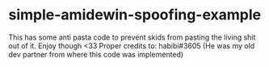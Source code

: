 # simple-amidewin-spoofing-example
This has some anti pasta code to prevent skids from pasting the living shit out of it. Enjoy though <33
Proper credits to: habibi#3605 (He was my old dev partner from where this code was implemented)
